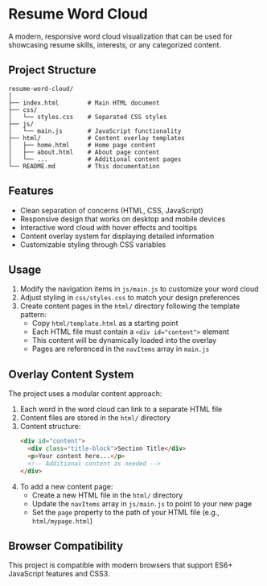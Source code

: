 # Resume Word Cloud

A modern, responsive word cloud visualization that can be used for showcasing resume skills, interests, or any categorized content.

## Project Structure

```
resume-word-cloud/
│
├── index.html        # Main HTML document
├── css/
│   └── styles.css    # Separated CSS styles
├── js/
│   └── main.js       # JavaScript functionality
├── html/             # Content overlay templates
│   ├── home.html     # Home page content
│   ├── about.html    # About page content
│   └── ...           # Additional content pages
└── README.md         # This documentation
```

## Features

- Clean separation of concerns (HTML, CSS, JavaScript)
- Responsive design that works on desktop and mobile devices
- Interactive word cloud with hover effects and tooltips
- Content overlay system for displaying detailed information
- Customizable styling through CSS variables

## Usage

1. Modify the navigation items in `js/main.js` to customize your word cloud
2. Adjust styling in `css/styles.css` to match your design preferences
3. Create content pages in the `html/` directory following the template pattern:
   - Copy `html/template.html` as a starting point
   - Each HTML file must contain a `<div id="content">` element
   - This content will be dynamically loaded into the overlay
   - Pages are referenced in the `navItems` array in `main.js`

## Overlay Content System

The project uses a modular content approach:

1. Each word in the word cloud can link to a separate HTML file
2. Content files are stored in the `html/` directory
3. Content structure:
   ```html
   <div id="content">
     <div class="title-block">Section Title</div>
     <p>Your content here...</p>
     <!-- Additional content as needed -->
   </div>
   ```
4. To add a new content page:
   - Create a new HTML file in the `html/` directory
   - Update the `navItems` array in `js/main.js` to point to your new page
   - Set the `page` property to the path of your HTML file (e.g., `html/mypage.html`)

## Browser Compatibility

This project is compatible with modern browsers that support ES6+ JavaScript features and CSS3.